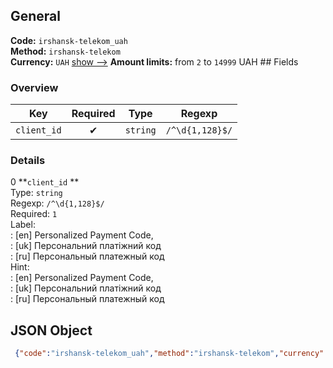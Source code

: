 ## General 
**Code:** `irshansk-telekom_uah`  
**Method:** `irshansk-telekom`  
**Currency:** `UAH` [show -->]() 
**Amount limits:** from `2`  to `14999`  UAH ## Fields 
### Overview 
|Key|Required|Type|Regexp| 
|:---:|:---:|:---:|:---:| 
|`client_id` |✔ |`string` |`/^\d{1,128}$/` | 
 
### Details 
0 **`client_id` **  
Type: `string`  
Regexp: `/^\d{1,128}$/`  
Required: `1`  
Label:  
: [en] Personalized Payment Code,  
: [uk] Персональний платіжний код  
: [ru] Персональный платежный код  
Hint:  
: [en] Personalized Payment Code,  
: [uk] Персональний платіжний код  
: [ru] Персональный платежный код  
## JSON Object 
```json
 {"code":"irshansk-telekom_uah","method":"irshansk-telekom","currency":"UAH","fields":[{"key":"client_id","type":"string","label":{"en":"Personalized Payment Code,","uk":"\u041f\u0435\u0440\u0441\u043e\u043d\u0430\u043b\u044c\u043d\u0438\u0439 \u043f\u043b\u0430\u0442\u0456\u0436\u043d\u0438\u0439 \u043a\u043e\u0434","ru":"\u041f\u0435\u0440\u0441\u043e\u043d\u0430\u043b\u044c\u043d\u044b\u0439 \u043f\u043b\u0430\u0442\u0435\u0436\u043d\u044b\u0439 \u043a\u043e\u0434"},"regexp":"\/^\\d{1,128}$\/","required":true,"position":1,"hint":{"en":"Personalized Payment Code,","uk":"\u041f\u0435\u0440\u0441\u043e\u043d\u0430\u043b\u044c\u043d\u0438\u0439 \u043f\u043b\u0430\u0442\u0456\u0436\u043d\u0438\u0439 \u043a\u043e\u0434","ru":"\u041f\u0435\u0440\u0441\u043e\u043d\u0430\u043b\u044c\u043d\u044b\u0439 \u043f\u043b\u0430\u0442\u0435\u0436\u043d\u044b\u0439 \u043a\u043e\u0434"},"example":"10007010"}],"amount_min":2,"amount_max":14999}```  
